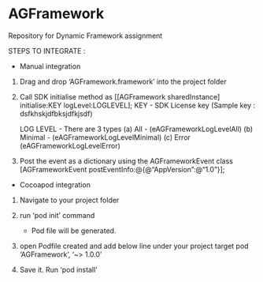 # AGFramework
Repository for Dynamic Framework assignment

STEPS TO INTEGRATE : 

- Manual integration

1. Drag and drop ‘AGFramework.framework’ into the project folder

2. Call SDK initialise method as
	 [[AGFramework sharedInstance] initialise:KEY logLevel:LOGLEVEL];
KEY - SDK License key (Sample key : dsfkhskjdfbksjdfkjsdf)

	LOG LEVEL - There are 3 types 
	(a) All - (eAGFrameworkLogLevelAll)
	(b) Minimal - (eAGFrameworkLogLevelMinimal)
	(c) Error (eAGFrameworkLogLevelError)

3. Post the event as a dictionary using the AGFrameworkEvent class
	[AGFrameworkEvent postEventInfo:@{@“AppVersion”:@“1.0”}];

- Cocoapod integration

1. Navigate to your project folder

2. run ‘pod init’ command
	- Pod file will be generated.

3. open Podfile created and add below line under your project target
	pod ‘AGFramework’, ‘~> 1.0.0’

4. Save it. Run ‘pod install’
